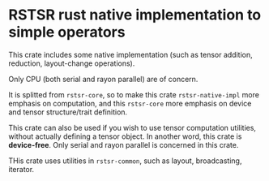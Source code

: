 # RSTSR rust native implementation to simple operators

This crate includes some native implementation (such as tensor addition, reduction, layout-change operations).

Only CPU (both serial and rayon parallel) are of concern.

It is splitted from `rstsr-core`, so to make this crate `rstsr-native-impl` more emphasis on computation, and this `rstsr-core` more emphasis on device and tensor structure/trait definition.

This crate can also be used if you wish to use tensor computation utilities, without actually defining a tensor object.
In another word, this crate is **device-free**. Only serial and rayon parallel is concerned in this crate.

THis crate uses utilities in `rstsr-common`, such as layout, broadcasting, iterator.

